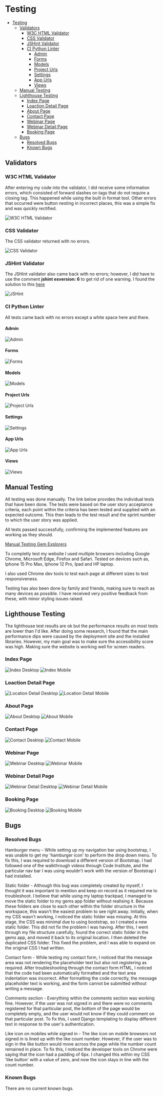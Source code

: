 # Testing

- [Testing](#testing)
  - [Validators](#validators)
    - [W3C HTML Validator](#w3c-html-validator)
    - [CSS Validator](#css-validator)
    - [JSHint Validator](#jshint-validator)
    - [CI Python Linter](#ci-python-linter)
      - [Admin](#admin)
      - [Forms](#forms)
      - [Models](#models)
      - [Project Urls](#project-urls)
      - [Settings](#settings)
      - [App Urls](#app-urls)
      - [Views](#views)
  - [Manual Testing](#manual-testing)
  - [Lighthouse Testing](#lighthouse-testing)
    - [Index Page](#index-page)
    - [Loaction Detail Page](#loaction-detail-page)
    - [About Page](#about-page)
    - [Contact Page](#contact-page)
    - [Webinar Page](#webinar-page)
    - [Webinar Detail Page](#webinar-detail-page)
    - [Booking Page](#booking-page)
  - [Bugs](#bugs)
    - [Resolved Bugs](#resolved-bugs)
    - [Known Bugs](#known-bugs)

## Validators

### W3C HTML Validator

After entering my code into the validator, I did receive some information errors, which consisted of forward slashes on tags that do not require a closing tag. This happened while using the built in format tool. Other errors that occurred were button nesting in incorrect places, this was a simple fix and was quickly rectified.

![W3C HTML Validator](/documentation/testing/w3-html-validator.png)

### CSS Validator

The CSS validator returned with no errors.

![CSS Validator](/documentation/testing/css-validator.png)

### JSHint Validator

The JSHint validator also came back with no errors; however, I did have to use the comment **jshint esversion: 6** to get rid of one warning. I found the solution to this [here](https://stackoverflow.com/questions/27441803/why-does-jshint-throw-a-warning-if-i-am-using-const)

![JSHint](/documentation/testing/jshint.png)

### CI Python Linter

All tests came back with no errors except a white space here and there.

#### Admin

![Admin](/documentation/testing/ci-python-linter-admin.png)

#### Forms

![Forms](/documentation/testing/ci-python-linter-forms.png)

#### Models

![Models](/documentation/testing/ci-python-linter-models.png)

#### Project Urls

![Project Urls](/documentation/testing/ci-python-linter-project-urls.png)

#### Settings

![Settings](/documentation/testing/ci-python-linter-settings.png)

#### App Urls

![App Urls](/documentation/testing/ci-python-linter-urls.png)

#### Views

![Views](/documentation/testing/ci-python-linter-views.png)

## Manual Testing

All testing was done manually. The link below provides the individual tests that have been done. The tests were based on the user story acceptance criteria, each point within the criteria has been tested and supplied with an expected outcome. This then leads to the test result and the sprint number to which the user story was applied.

All tests passed successfully, confirming the implemented features are working as they should.

[Manual Testing Gem Explorers](/documentation/testing/manual-testing.pdf)

To completly test my website I used multiple browsers including Google Chrome, Microsoft Edge, Firefox and Safari. Tested on devices such as, Iphone 15 Pro Max, Iphone 12 Pro, Ipad and HP laptop.

I also used Chrome dev tools to test each page at different sizes to test responsiveness.

Testing has also been done by family and friends, making sure to reach as many devices as possible. I have received very positive feedback from these, with minor styling issues raised.

## Lighthouse Testing

The lighthouse test results are ok but the performance results on most tests are lower than I'd like. After doing some research, I found that the main performance dips were caused by the deployment site and the installed libraries. However, my main goal was to make sure the accessibility score was high. Making sure the website is working well for screen readers.
  
### Index Page
  
![Index Desktop](/documentation/testing/lighthouse-desktop-index.png)
![Index Mobile](/documentation/testing/lighthouse-mobile-index.png)

### Loaction Detail Page

![Location Detail Desktop](/documentation/testing/lighthouse-desktop-location-detail.png)
![Location Detail Mobile](/documentation/testing/lighthouse-mobile-location-detail.png)

### About Page
  
![About Desktop](/documentation/testing/lighthouse-desktop-about.png)
![About Mobile](/documentation/testing/lighthouse-mobile-about.png)

### Contact Page

![Contact Desktop](/documentation/testing/lighthouse-desktop-contact.png)
![Contact Mobile](/documentation/testing/lighthouse-mobile-contact.png)

### Webinar Page

![Webinar Desktop](/documentation/testing/lighthouse-desktop-webinar.png)
![Webinar Mobile](/documentation/testing/lighthouse-mobile-webinar.png)

### Webinar Detail Page

![Webinar Detail Desktop](/documentation/testing/lighthouse-desktop-webinar-detail.png)
![Webinar Detail Mobile](/documentation/testing/lighthouse-mobile-webinar-detail.png)

### Booking Page

![Booking Desktop](/documentation/testing/lighthouse-desktop-bookings.png)
![Booking Mobile](/documentation/testing/lighthouse-mobile-bookings.png)

## Bugs

### Resolved Bugs

Hamburger menu - While setting up my navigation bar using bootstrap, I was unable to get my 'hamburger icon' to perform the drop down menu. To fix this, I was required to download a different version of Bootstrap. I had followed one of the walkthrough videos through Code Institute, and the particular nav bar I was using wouldn't work with the version of Bootstrap I had installed.

Static folder - Although this bug was completely created by myself, I thought it was important to mention and keep on record as it required me to troubleshoot. I believe that while using my laptop trackpad, I managed to move the static folder to my gems app folder without realising it. Because these folders are close to each other within the folder structure in the workspace, this wasn't the easiest problem to see right away. Initially, when my CSS wasn't working, I noticed the static folder was missing. At this stage, the CSS was minimal due to using bootstrap, so I created a new static folder. This did not fix the problem I was having. After this, I went through my file structure carefully, found the correct static folder in the gems app, and moved it back to its original location. I then deleted the duplicated CSS folder. This fixed the problem, and I was able to expand on the original CSS I had written.

Contact form - While testing my contact form, I noticed that the message area was not rendering the placeholder text but also not registering as required. After troubleshooting through the contact form HTML, I noticed that the code had been automatically formatted and the text area indentation was incorrect. After formatting the code correctly, the message placeholder text is working, and the form cannot be submitted without writing a message.

Comments section - Everything within the comments section was working fine. However, if the user was not signed in and there were no comments registered for that particular post, the bottom of the page would be completely empty, and the user would not know if they could comment on that particular post. To fix this, I used Django templating to display different text in response to the user's authentication.

Like icon on mobiles while signed in - The like icon on mobile browsers not signed in is lined up with the like count number. However, if the user was to sign in the like button would move across the page while the number count remained in place. To fix this, I noticed the developer tools on Chrome were saying that the icon had a padding of 6px. I changed this within my CSS 'like button' with a value of zero, and now the icon stays in line with the count number.

### Known Bugs

There are no current known bugs.
